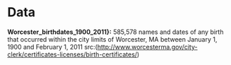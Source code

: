 # Data
**Worcester_birthdates_1900_2011}:** 585,578 names and dates of any birth that occurred within the city limits of Worcester, MA between January 1, 1900 and February 1, 2011 src:(http://www.worcesterma.gov/city-clerk/certificates-licenses/birth-certificates/)
